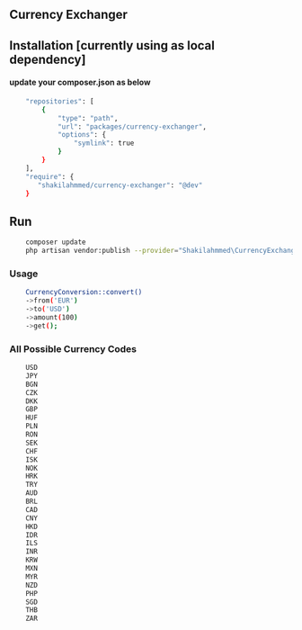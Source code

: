 ## Currency Exchanger

## Installation [currently using as local dependency]

#### update your composer.json as below

```bash
    "repositories": [
        {
            "type": "path",
            "url": "packages/currency-exchanger",
            "options": {
                "symlink": true
            }
        }
    ],
    "require": {
       "shakilahmmed/currency-exchanger": "@dev"
    }
```

## Run

```bash
    composer update
    php artisan vendor:publish --provider="Shakilahmmed\CurrencyExchanger\CurrencyExchangerServiceProvider" --tag="config"
```

### Usage

```bash
    CurrencyConversion::convert()
    ->from('EUR')
    ->to('USD')
    ->amount(100)
    ->get();
```

### All Possible Currency Codes

```bash
    USD
    JPY
    BGN
    CZK
    DKK
    GBP
    HUF
    PLN
    RON
    SEK
    CHF
    ISK
    NOK
    HRK
    TRY
    AUD
    BRL
    CAD
    CNY
    HKD
    IDR
    ILS
    INR
    KRW
    MXN
    MYR
    NZD
    PHP
    SGD
    THB
    ZAR
```
